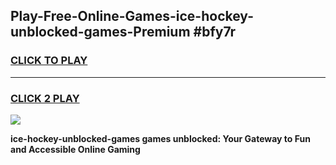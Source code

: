 
## Play-Free-Online-Games-ice-hockey-unblocked-games-Premium #bfy7r
<h3>
<a href="https://premium.freeplayer.one?title=ice-hockey-unblocked-games&ref=8M">CLICK TO PLAY</a></h3>
<hr>

<h3>
<a href="https://premium.freeplayer.one?title=ice-hockey-unblocked-games&ref=8M">CLICK 2 PLAY</a>
  
</h3>

<a href="https://premium.freeplayer.one?title=ice-hockey-unblocked-games&ref=8M"><img src="https://clearcache.store/games.png"></a>


**ice-hockey-unblocked-games games unblocked: Your Gateway to Fun and Accessible Online Gaming**
